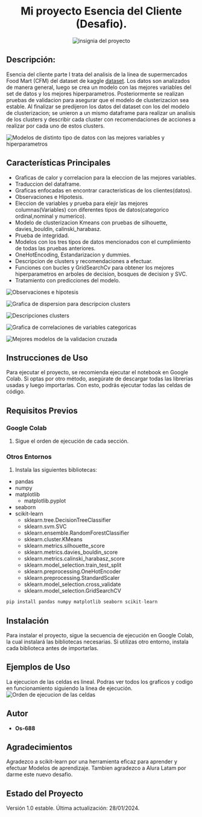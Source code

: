<p align="center">
   <h1 align="center"> Mi proyecto Esencia del Cliente (Desafio).</h1>
</p>
  
<p align="center"><img src="Imagenes/challenge2.png" alt="insignia del proyecto"></p>

## Descripción:

Esencia del cliente parte I trata del analisis de la linea de supermercados Food Mart (CFM) del dataset de kaggle [dataset](https://colab.research.google.com/). Los datos son analizados de manera general, luego se crea un modelo con las mejores variables del set de datos y los mejores hiperparametros. Posteriormente se realizan pruebas de validacion para asegurar que el modelo de clusterizacion sea estable. Al finalizar se predijeron los datos del dataset con los del modelo de clusterizacion; se unieron a un mismo dataframe para realizar un analisis de los clusters y describir cada cluster con recomendaciones de acciones a realizar por cada uno de estos clusters. 


![Modelos de distinto tipo de datos con las mejores variables y hiperparametros](Imagenes/img_descripcion.PNG)

## Características Principales

- Graficas de calor y correlacion para la eleccion de las mejores variables.
- Traduccion del dataframe.
- Graficas enfocadas en encontrar caracteristicas de los clientes(datos).
- Observaciones e Hipotesis.
- Eleccion de variables y prueba para elejir las mejores columnas(Variables) con diferentes tipos de datos(categorico ordinal,nominal y numerico).
- Modelo de clusterizacion Kmeans con pruebas de silhouette, davies_bouldin, calinski_harabasz.
- Prueba de integridad.
- Modelos con los tres tipos de datos mencionados con el cumplimiento de todas las pruebas anteriores.
- OneHotEncoding, Estandarizacion y dummies.
- Descripcion de clusters y recomendaciones a efectuar.
- Funciones con bucles y GridSearchCv para obtener los mejores hiperparametros en arboles de decision, bosques de decision y SVC.
- Tratamiento con predicciones del modelo.

![Observaciones e hipotesis](Imagenes/img_2.PNG)

![Grafica de dispersion para descripcion clusters](Imagenes/img-3.PNG)

![Descripciones clusters](Imagenes/img_4.PNG)

![Grafica de correlaciones de variables categoricas](Imagenes/img_5.PNG)

![Mejores modelos de la validacion cruzada](Imagenes/img_6.PNG)

## Instrucciones de Uso

Para ejecutar el proyecto, se recomienda ejecutar el notebook en Google Colab. Si optas por otro método, asegúrate de descargar todas las librerías usadas y luego importarlas. Con esto, podrás ejecutar todas las celdas de código.


## Requisitos Previos

### Google Colab
1. Sigue el orden de ejecución de cada sección.

### Otros Entornos
1. Instala las siguientes bibliotecas:
   
  - pandas
  - numpy
  - matplotlib
     - matplotlib.pyplot 
  - seaborn
  - scikit-learn
     - sklearn.tree.DecisionTreeClassifier
     - sklearn.svm.SVC
     - sklearn.ensemble.RandomForestClassifier
     - sklearn.cluster.KMeans
     - sklearn.metrics.silhouette_score
     - sklearn.metrics.davies_bouldin_score
     - sklearn.metrics.calinski_harabasz_score
     - sklearn.model_selection.train_test_split
     - sklearn.preprocessing.OneHotEncoder
     - sklearn.preprocessing.StandardScaler
     - sklearn.model_selection.cross_validate
     - sklearn.model_selection.GridSearchCV


```python
pip install pandas numpy matplotlib seaborn scikit-learn

```

## Instalación

Para instalar el proyecto, sigue la secuencia de ejecución en Google Colab, la cual instalará las bibliotecas necesarias. Si utilizas otro entorno, instala cada biblioteca antes de importarlas.

## Ejemplos de Uso

La ejecucion de las celdas es lineal. Podras ver todos los graficos y codigo en funcionamiento siguiendo la linea de ejecución.
![Orden de ejecucion de las celdas](Imagenes/img_orden_ejecucion.PNG)

## Autor

- **Os-688**

## Agradecimientos

Agradezco a scikit-learn por una herramienta eficaz para aprender y efectuar Modelos de aprendizaje. Tambien agradezco a Alura Latam por darme este nuevo desafio.

## Estado del Proyecto

Versión 1.0 estable. Última actualización: 28/01/2024.
